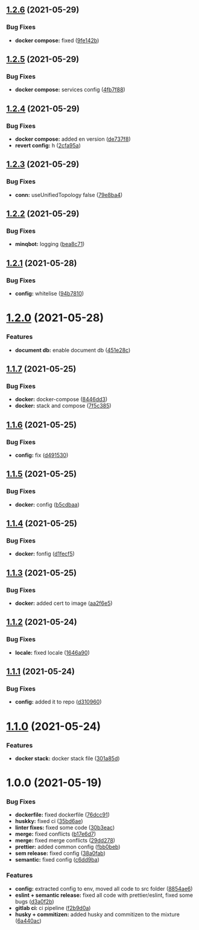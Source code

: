 ## [1.2.6](https://github.com/minq-team/minqbot/compare/v1.2.5...v1.2.6) (2021-05-29)


### Bug Fixes

* **docker compose:** fixed ([9fe142b](https://github.com/minq-team/minqbot/commit/9fe142b33fdc052913925a1312d1bf9f19e9da15))

## [1.2.5](https://github.com/minq-team/minqbot/compare/v1.2.4...v1.2.5) (2021-05-29)


### Bug Fixes

* **docker compose:** services config ([4fb7f88](https://github.com/minq-team/minqbot/commit/4fb7f88eee3509469a226bdffcc3e839b59eded4))

## [1.2.4](https://github.com/minq-team/minqbot/compare/v1.2.3...v1.2.4) (2021-05-29)


### Bug Fixes

* **docker compose:** added en version ([de737f8](https://github.com/minq-team/minqbot/commit/de737f8a18abef5ff8c9487f2c250e0afb39206b))
* **revert config:** h ([2cfa95a](https://github.com/minq-team/minqbot/commit/2cfa95a1b774607c3c18c599fc3765261d4f00a5))

## [1.2.3](https://github.com/minq-team/minqbot/compare/v1.2.2...v1.2.3) (2021-05-29)


### Bug Fixes

* **conn:** useUnifiedTopology false ([79e8ba4](https://github.com/minq-team/minqbot/commit/79e8ba4147ff38cffab3fbd426f58de6ade6aa29))

## [1.2.2](https://github.com/minq-team/minqbot/compare/v1.2.1...v1.2.2) (2021-05-29)


### Bug Fixes

* **minqbot:** logging ([bea8c71](https://github.com/minq-team/minqbot/commit/bea8c71ea9bb186b2bdcad25a47d565e9242f235))

## [1.2.1](https://github.com/minq-team/minqbot/compare/v1.2.0...v1.2.1) (2021-05-28)


### Bug Fixes

* **config:** whitelise ([94b7810](https://github.com/minq-team/minqbot/commit/94b78106cbb980fb1e36c7dbb373a5d70367300f))

# [1.2.0](https://github.com/minq-team/minqbot/compare/v1.1.7...v1.2.0) (2021-05-28)


### Features

* **document db:** enable document db ([451e28c](https://github.com/minq-team/minqbot/commit/451e28cb92192fab0ec2d6287ee3dc50abf5b46a))

## [1.1.7](https://github.com/minq-team/minqbot/compare/v1.1.6...v1.1.7) (2021-05-25)


### Bug Fixes

* **docker:** docker-compose ([8446dd3](https://github.com/minq-team/minqbot/commit/8446dd35c734fc121097e8100b027801a4765d04))
* **docker:** stack and compose ([7f5c385](https://github.com/minq-team/minqbot/commit/7f5c385d80948fe96b7f4e34bd43ec129b21ca67))

## [1.1.6](https://github.com/minq-team/minqbot/compare/v1.1.5...v1.1.6) (2021-05-25)


### Bug Fixes

* **config:** fix ([d491530](https://github.com/minq-team/minqbot/commit/d49153064225992bdff841c2ced52c33731b2d5d))

## [1.1.5](https://github.com/minq-team/minqbot/compare/v1.1.4...v1.1.5) (2021-05-25)


### Bug Fixes

* **docker:** config ([b5cdbaa](https://github.com/minq-team/minqbot/commit/b5cdbaa01b2d540cfe3714841072198ba4f69b9c))

## [1.1.4](https://github.com/minq-team/minqbot/compare/v1.1.3...v1.1.4) (2021-05-25)


### Bug Fixes

* **docker:** fonfig ([d1fecf5](https://github.com/minq-team/minqbot/commit/d1fecf52f6bb8286df33f236dd5eceb81fa25cb4))

## [1.1.3](https://github.com/minq-team/minqbot/compare/v1.1.2...v1.1.3) (2021-05-25)


### Bug Fixes

* **docker:** added cert to image ([aa2f6e5](https://github.com/minq-team/minqbot/commit/aa2f6e50feb535ca9fcffb6244220d4615a9b721))

## [1.1.2](https://github.com/minq-team/minqbot/compare/v1.1.1...v1.1.2) (2021-05-24)


### Bug Fixes

* **locale:** fixed locale ([1646a90](https://github.com/minq-team/minqbot/commit/1646a90f453c9b66857905a3dc63c98932756bd9))

## [1.1.1](https://github.com/minq-team/minqbot/compare/v1.1.0...v1.1.1) (2021-05-24)


### Bug Fixes

* **config:** added it to repo ([d310960](https://github.com/minq-team/minqbot/commit/d3109601bc6a8524a62666412016aafd779877c0))

# [1.1.0](https://github.com/minq-team/minqbot/compare/v1.0.0...v1.1.0) (2021-05-24)


### Features

* **docker stack:** docker stack file ([301a85d](https://github.com/minq-team/minqbot/commit/301a85db4ec9e36f5affe4a5e3b36178f6e3b4e1))

# 1.0.0 (2021-05-19)


### Bug Fixes

* **dockerfile:** fixed dockerfile ([76dcc91](https://github.com/minq-team/minqbot/commit/76dcc91a6e382fbeb76793ca8450a4bac83772f6))
* **huskky:** fixed ci ([35bd6ae](https://github.com/minq-team/minqbot/commit/35bd6aeb82232049c016f98d3e951fe9ca8e8b97))
* **linter fixes:** fixed some code ([30b3eac](https://github.com/minq-team/minqbot/commit/30b3eacbde39b0884e92cde2d93d36c0f536d805))
* **merge:** fixed conflicts ([b17e6d7](https://github.com/minq-team/minqbot/commit/b17e6d7239ccc472ab01073ffb3a6fea1b353a0d))
* **merge:** fixed merge conflicts ([29dd278](https://github.com/minq-team/minqbot/commit/29dd27865562c50d0d56ede77e82348d049d72e1))
* **prettier:** added common config ([fbb0beb](https://github.com/minq-team/minqbot/commit/fbb0bebe8ad04a2a0965f50b61177bce43c50b65))
* **sem release:** fixed config ([38a0fab](https://github.com/minq-team/minqbot/commit/38a0fab2a6df7166fc408e37ef65607672731a13))
* **semantic:** fixed config ([c6dd9ba](https://github.com/minq-team/minqbot/commit/c6dd9ba826e4408e1cf13d0d124546f61d786628))


### Features

* **config:** extracted config to env, moved all code to src folder ([8854ae6](https://github.com/minq-team/minqbot/commit/8854ae60ff69ced8c88fb245fd0a60c62ae72ae1))
* **eslint + semantic release:** fixed all code with prettier/eslint, fixed some bugs ([d3a0f2b](https://github.com/minq-team/minqbot/commit/d3a0f2b4dba13592caf37ce17da0f69ed3585b68))
* **gitlab ci:** ci pipeline ([f2b9d0a](https://github.com/minq-team/minqbot/commit/f2b9d0a111bf92d76468589a7079c630634316ef))
* **husky + commitizen:** added husky and commitizen to the mixture ([6a440ac](https://github.com/minq-team/minqbot/commit/6a440acc4ed09440fdd797d1e6fc73216f352142))
